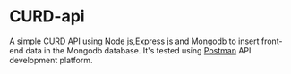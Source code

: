 # CURD-api
A simple CURD API using Node js,Express js and Mongodb to insert front-end data in the Mongodb database. It's tested using <a href="https://www.postman.com/">Postman</a> API development platform. 

